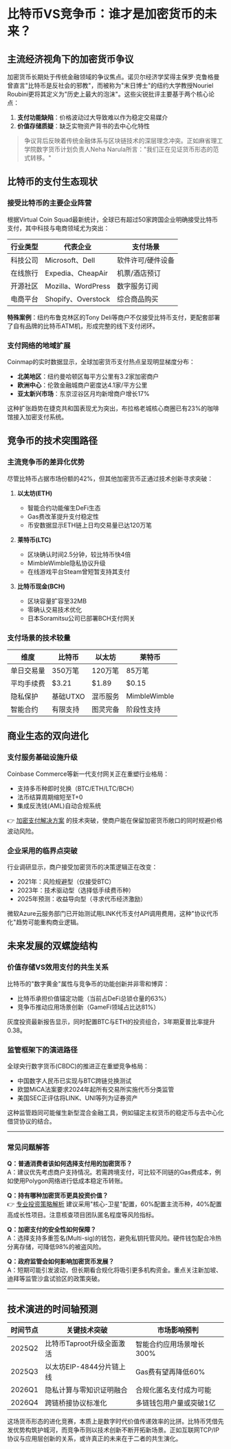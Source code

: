 # 比特币VS竞争币：谁才是加密货币的未来？

## 主流经济视角下的加密货币争议

加密货币长期处于传统金融领域的争议焦点。诺贝尔经济学奖得主保罗·克鲁格曼曾直言"比特币是反社会的邪教"，而被称为"末日博士"的纽约大学教授Nouriel Roubini更将其定义为"历史上最大的泡沫"。这些尖锐批评主要基于两个核心论点：

1. **支付功能缺陷**：价格波动过大导致难以作为稳定交易媒介
2. **价值存储质疑**：缺乏实物资产背书的去中心化特性

> 争议背后反映着传统金融体系与区块链技术的深层理念冲突。正如麻省理工学院数字货币计划负责人Neha Narula所言："我们正在见证货币形态的范式转移。"

## 比特币的支付生态现状

### 接受比特币的主要企业阵营
根据Virtual Coin Squad最新统计，全球已有超过50家跨国企业明确接受比特币支付，其中科技与电商领域尤为突出：

| 行业类型       | 代表企业                  | 支付场景                |
|----------------|---------------------------|-------------------------|
| 科技公司       | Microsoft、Dell           | 软件许可/硬件设备       |
| 在线旅行       | Expedia、CheapAir         | 机票/酒店预订           |
| 开源社区       | Mozilla、WordPress        | 数字服务订阅            |
| 电商平台       | Shopify、Overstock        | 综合商品购买            |

**特殊案例**：纽约布鲁克林区的Tony Deli等商户不仅接受比特币支付，更配套部署了自有品牌的比特币ATM机，形成完整的线下支付闭环。

### 支付网络的地域扩展
Coinmap的实时数据显示，全球加密货币支付热点呈现明显梯度分布：

- **北美地区**：纽约曼哈顿区每平方公里有3.2家加密商户
- **欧洲中心**：伦敦金融城商户密度达4.1家/平方公里
- **亚太新兴市场**：东京涩谷区月均新增商户增长17%

这种扩张趋势在捷克共和国表现尤为突出，布拉格老城核心商圈已有23%的咖啡馆接入加密支付系统。

## 竞争币的技术突围路径

### 主流竞争币的差异化优势
尽管比特币占据市场份额的42%，但其他加密货币正通过技术创新寻求突破：

1. **以太坊(ETH)**
   - 智能合约功能催生DeFi生态
   - Gas费改革提升支付稳定性
   - 币安数据显示ETH链上日均交易量已达120万笔

2. **莱特币(LTC)**
   - 区块确认时间2.5分钟，较比特币快4倍
   - MimbleWimble隐私协议升级
   - 在线游戏平台Steam曾短暂支持其支付

3. **比特币现金(BCH)**
   - 区块容量扩容至32MB
   - 零确认交易技术优化
   - 日本Soramitsu公司已部署BCH支付网关

### 支付场景的技术较量
| 维度         | 比特币       | 以太坊       | 莱特币       |
|--------------|--------------|--------------|--------------|
| 单日交易量   | 350万笔      | 120万笔      | 85万笔       |
| 平均手续费   | $3.21        | $1.89        | $0.15        |
| 隐私保护     | 基础UTXO     | 混币服务     | MimbleWimble |
| 智能合约     | 有限支持     | 图灵完备     | 阶段性支持   |

## 商业生态的双向进化

### 支付服务基础设施升级
Coinbase Commerce等新一代支付网关正在重塑行业格局：
- 支持多币种即时兑换（BTC/ETH/LTC/BCH）
- 法币结算周期缩短至T+0
- 集成反洗钱(AML)自动合规系统

👉 [加密支付解决方案](https://bit.ly/okx_welcome) 的技术突破，使商户能在保留加密货币敞口的同时规避价格波动风险。

### 企业采用的临界点突破
行业调研显示，商户接受加密货币的决策逻辑正在改变：
- 2021年：风险规避型（仅接受BTC）
- 2023年：技术驱动型（选择低手续费币种）
- 2025年预测：收益导向型（寻求代币经济激励）

微软Azure云服务部门已开始测试用LINK代币支付API调用费用，这种"协议代币化"趋势可能重构商业逻辑。

## 未来发展的双螺旋结构

### 价值存储VS效用支付的共生关系
比特币的"数字黄金"属性与竞争币的功能创新并非零和博弈：
- 比特币承担价值锚定功能（当前占DeFi总锁仓量的63%）
- 竞争币推动应用场景创新（GameFi领域占比达81%）

灰度投资最新报告显示，同时配置BTC与ETH的投资组合，3年期夏普比率提升0.38。

### 监管框架下的演进路径
全球央行数字货币(CBDC)的推进正在重塑竞争格局：
- 中国数字人民币已实现与BTC跨链兑换测试
- 欧盟MiCA法案要求2024年起所有交易所实施代币分类监管
- 美国SEC正评估将LINK、UNI等列为证券资产

这种监管趋同可能催生新型混合金融工具，例如锚定主权货币的稳定币与去中心化借贷协议的结合。

---

### 常见问题解答

**Q：普通消费者该如何选择支付用的加密货币？**  
A：建议优先考虑商户支持情况。若需跨境支付，可比较不同链的Gas费成本，例如使用Polygon网络进行低成本稳定币转账。

**Q：持有哪种加密货币更具投资价值？**  
👉 [专业投资策略解析](https://bit.ly/okx_welcome) 建议采用"核心-卫星"配置，60%配置主流币种，40%配置高成长性项目。注意核查项目团队匿名程度等风险指标。

**Q：加密支付的安全性如何保障？**  
A：选择支持多重签名(Multi-sig)的钱包，避免私钥托管风险。硬件钱包配合冷热分离存储，可降低98%的被盗风险。

**Q：政府监管会如何影响加密货币发展？**  
A：短期可能引发波动，但长期看合规化将吸引更多机构资金。重点关注新加坡、迪拜等监管沙盒试验区的政策突破。

---

## 技术演进的时间轴预测

| 时间节点 | 关键技术突破                 | 市场影响预判                |
|----------|------------------------------|-----------------------------|
| 2025Q2   | 比特币Taproot升级全面激活    | 智能合约应用场景增长300%    |
| 2025Q3   | 以太坊EIP-4844分片链上线     | Gas费有望再降低60%          |
| 2026Q1   | 隐私计算与零知识证明融合     | 合规化匿名支付成为可能      |
| 2026Q4   | 跨链桥接协议标准化           | 多链钱包用户量或突破1亿     |

这场货币形态的进化竞赛，本质上是数字时代价值传递效率的比拼。比特币凭借先发优势构筑护城河，而竞争币则以技术创新不断开拓新场景。正如互联网TCP/IP协议与应用层创新的关系，或许真正的未来在于二者的共生演化。